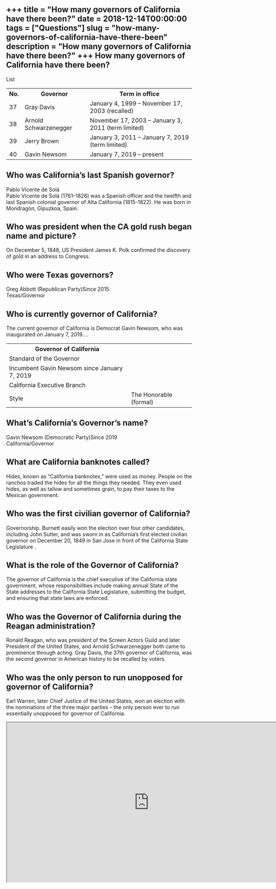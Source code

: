 +++
title = "How many governors of California have there been?"
date = 2018-12-14T00:00:00
tags = ["Questions"]
slug = "how-many-governors-of-california-have-there-been"
description = "How many governors of California have there been?"
+++
How many governors of California have there been?
-------------------------------------------------

List

<table><tr><th>No.</th><th>Governor</th><th>Term in office</th></tr><tr><td>37</td><td>Gray Davis</td><td>January 4, 1999 – November 17, 2003 (recalled)</td></tr><tr><td>38</td><td>Arnold Schwarzenegger</td><td>November 17, 2003 – January 3, 2011 (term limited)</td></tr><tr><td>39</td><td>Jerry Brown</td><td>January 3, 2011 – January 7, 2019 (term limited)</td></tr><tr><td>40</td><td>Gavin Newsom</td><td>January 7, 2019 – present</td></tr></table>

Who was California’s last Spanish governor?
-------------------------------------------

Pablo Vicente de Solá  
Pablo Vicente de Solá (1761–1826) was a Spanish officer and the twelfth and last Spanish colonial governor of Alta California (1815-1822). He was born in Mondragón, Gipuzkoa, Spain.

Who was president when the CA gold rush began name and picture?
---------------------------------------------------------------

On December 5, 1848, US President James K. Polk confirmed the discovery of gold in an address to Congress.

Who were Texas governors?
-------------------------

Greg Abbott (Republican Party)Since 2015  
Texas/Governor

Who is currently governor of California?
----------------------------------------

The current governor of California is Democrat Gavin Newsom, who was inaugurated on January 7, 2019….

<table><tr><th>Governor of California</th></tr><tr><td>Standard of the Governor</td></tr><tr><td>Incumbent Gavin Newsom since January 7, 2019</td></tr><tr><td>California Executive Branch</td></tr><tr><td>Style</td><td>The Honorable (formal)</td></tr></table>

What’s California’s Governor’s name?
------------------------------------

Gavin Newsom (Democratic Party)Since 2019  
California/Governor

What are California banknotes called?
-------------------------------------

Hides, known as “California banknotes,” were used as money. People on the ranchos traded the hides for all the things they needed. They even used hides, as well as tallow and sometimes grain, to pay their taxes to the Mexican government.

Who was the first civilian governor of California?
--------------------------------------------------

Governorship. Burnett easily won the election over four other candidates, including John Sutter, and was sworn in as California’s first elected civilian governor on December 20, 1849 in San Jose in front of the California State Legislature .

What is the role of the Governor of California?
-----------------------------------------------

The governor of California is the chief executive of the California state government, whose responsibilities include making annual State of the State addresses to the California State Legislature, submitting the budget, and ensuring that state laws are enforced.

Who was the Governor of California during the Reagan administration?
--------------------------------------------------------------------

Ronald Reagan, who was president of the Screen Actors Guild and later President of the United States, and Arnold Schwarzenegger both came to prominence through acting. Gray Davis, the 37th governor of California, was the second governor in American history to be recalled by voters.

Who was the only person to run unopposed for governor of California?
--------------------------------------------------------------------

Earl Warren, later Chief Justice of the United States, won an election with the nominations of the three major parties – the only person ever to run essentially unopposed for governor of California.

<iframe allow="accelerometer; autoplay; clipboard-write; encrypted-media; gyroscope; picture-in-picture" allowfullscreen="" class="__youtube_prefs__  epyt-is-override  no-lazyload" data-no-lazy="1" data-origheight="433" data-origwidth="770" data-skipgform_ajax_framebjll="" height="433" id="_ytid_35292" loading="lazy" src="https://www.youtube.com/embed/H89uJ26YzXE?enablejsapi=1&autoplay=0&cc_load_policy=0&cc_lang_pref=&iv_load_policy=1&loop=0&modestbranding=0&rel=1&fs=1&playsinline=0&autohide=2&theme=dark&color=red&controls=1&" title="YouTube player" width="770"></iframe>